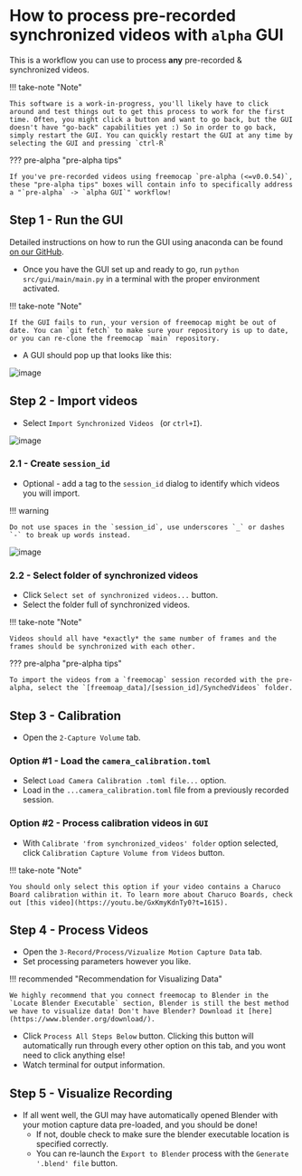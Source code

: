 
# How to process pre-recorded synchronized videos with `alpha` GUI

This is a workflow you can use to process **any** pre-recorded & synchronized videos.

!!! take-note "Note"

    This software is a work-in-progress, you'll likely have to click around and test things out to get this process to work for the first time. Often, you might click a button and want to go back, but the GUI doesn't have "go-back" capabilities yet :) So in order to go back, simply restart the GUI. You can quickly restart the GUI at any time by selecting the GUI and pressing `ctrl-R`

??? pre-alpha "pre-alpha tips"

    If you've pre-recorded videos using freemocap `pre-alpha (<=v0.0.54)`, these "pre-alpha tips" boxes will contain info to specifically address a "`pre-alpha` -> `alpha GUI`" workflow!

## Step 1 - Run the GUI  
Detailed instructions on how to run the GUI using anaconda can be found [on our GitHub](https://github.com/freemocap/freemocap#how-to-run-the-alpha-gui). 

- Once you have the GUI set up and ready to go, run  `python src/gui/main/main.py` in a terminal with the proper environment activated.

!!! take-note "Note"
    
    If the GUI fails to run, your version of freemocap might be out of date. You can `git fetch` to make sure your repository is up to date, or you can re-clone the freemocap `main` repository.
-  A GUI should pop up that looks like this: 
  
![image](https://user-images.githubusercontent.com/15314521/201449304-4a26d703-e971-404f-81f4-a70d042f9e66.png)

## Step 2 - Import videos
- Select `Import Synchronized Videos ` (or `ctrl+I`).

![image](https://user-images.githubusercontent.com/15314521/201449317-e91de387-7bb2-45a2-9313-d267b2b84b4f.png)

### 2.1 - Create `session_id`

- Optional - add a tag to the `session_id` dialog to identify which videos you will import. 

!!! warning

    Do not use spaces in the `session_id`, use underscores `_` or dashes `-` to break up words instead.

![image](https://user-images.githubusercontent.com/15314521/201449323-7298a998-2a8f-416e-a00f-245721a9c862.png)

### 2.2 - Select folder of synchronized videos
- Click `Select set of synchronized videos...` button.
- Select the folder full of synchronized videos.

!!! take-note "Note"
 
    Videos should all have *exactly* the same number of frames and the frames should be synchronized with each other.

??? pre-alpha "pre-alpha tips"
 
    To import the videos from a `freemocap` session recorded with the pre-alpha, select the `[freemoap_data]/[session_id]/SynchedVideos` folder.

## Step 3 - Calibration
- Open the `2-Capture Volume` tab.
### Option #1 - Load the `camera_calibration.toml`
- Select `Load Camera Calibration .toml file...` option.
- Load in the `...camera_calibration.toml` file from a previously recorded session.
### Option #2 - Process calibration videos in `GUI`
- With `Calibrate 'from synchronized_videos' folder` option selected, click `Calibration Capture Volume from Videos` button.

!!! take-note "Note" 

    You should only select this option if your video contains a Charuco Board calibration within it. To learn more about Charuco Boards, check out [this video](https://youtu.be/GxKmyKdnTy0?t=1615).

## Step 4 - Process Videos
- Open the `3-Record/Process/Vizualize Motion Capture Data` tab.
- Set processing parameters however you like.

!!! recommended "Recommendation for Visualizing Data" 

    We highly recommend that you connect freemocap to Blender in the `Locate Blender Executable` section, Blender is still the best method we have to visualize data! Don't have Blender? Download it [here](https://www.blender.org/download/).

- Click `Process All Steps Below` button. Clicking this button will automatically run through every other option on this tab, and you wont need to click anything else!
- Watch terminal for output information.

## Step 5 - Visualize Recording

- If all went well, the GUI may have automatically opened Blender with your motion capture data pre-loaded, and you should be done!
    - If not, double check to make sure the blender executable location is specified correctly.
    - You can re-launch the `Export to Blender` process with the `Generate '.blend' file` button.

[def]: docs/